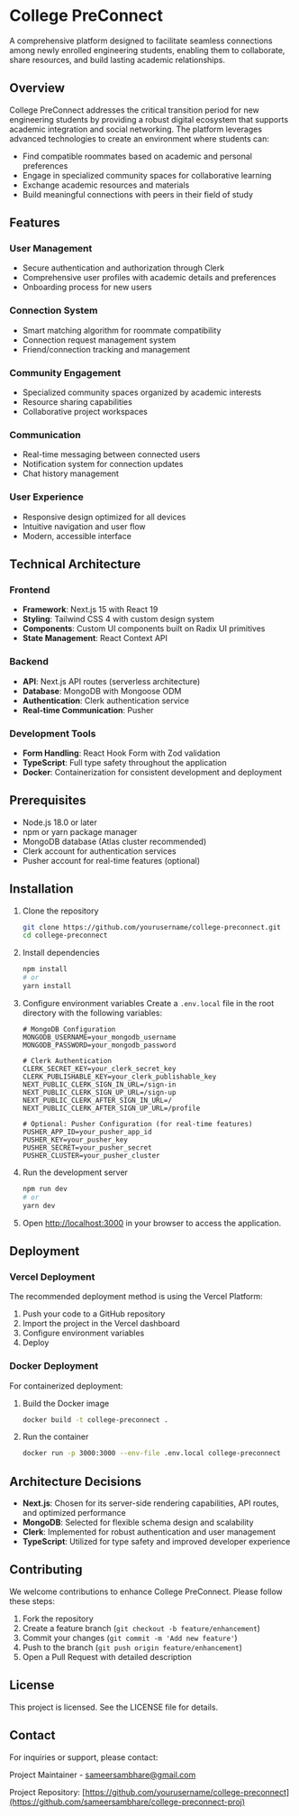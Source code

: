 # College PreConnect

A comprehensive platform designed to facilitate seamless connections among newly enrolled engineering students, enabling them to collaborate, share resources, and build lasting academic relationships.

## Overview

College PreConnect addresses the critical transition period for new engineering students by providing a robust digital ecosystem that supports academic integration and social networking. The platform leverages advanced technologies to create an environment where students can:

- Find compatible roommates based on academic and personal preferences
- Engage in specialized community spaces for collaborative learning
- Exchange academic resources and materials
- Build meaningful connections with peers in their field of study

## Features

### User Management
- Secure authentication and authorization through Clerk
- Comprehensive user profiles with academic details and preferences
- Onboarding process for new users

### Connection System
- Smart matching algorithm for roommate compatibility
- Connection request management system
- Friend/connection tracking and management

### Community Engagement
- Specialized community spaces organized by academic interests
- Resource sharing capabilities
- Collaborative project workspaces

### Communication
- Real-time messaging between connected users
- Notification system for connection updates
- Chat history management

### User Experience
- Responsive design optimized for all devices
- Intuitive navigation and user flow
- Modern, accessible interface

## Technical Architecture

### Frontend
- **Framework**: Next.js 15 with React 19
- **Styling**: Tailwind CSS 4 with custom design system
- **Components**: Custom UI components built on Radix UI primitives
- **State Management**: React Context API

### Backend
- **API**: Next.js API routes (serverless architecture)
- **Database**: MongoDB with Mongoose ODM
- **Authentication**: Clerk authentication service
- **Real-time Communication**: Pusher

### Development Tools
- **Form Handling**: React Hook Form with Zod validation
- **TypeScript**: Full type safety throughout the application
- **Docker**: Containerization for consistent development and deployment

## Prerequisites

- Node.js 18.0 or later
- npm or yarn package manager
- MongoDB database (Atlas cluster recommended)
- Clerk account for authentication services
- Pusher account for real-time features (optional)

## Installation

1. Clone the repository
   ```bash
   git clone https://github.com/yourusername/college-preconnect.git
   cd college-preconnect
   ```

2. Install dependencies
   ```bash
   npm install
   # or
   yarn install
   ```

3. Configure environment variables
   Create a `.env.local` file in the root directory with the following variables:
   ```
   # MongoDB Configuration
   MONGODB_USERNAME=your_mongodb_username
   MONGODB_PASSWORD=your_mongodb_password
   
   # Clerk Authentication
   CLERK_SECRET_KEY=your_clerk_secret_key
   CLERK_PUBLISHABLE_KEY=your_clerk_publishable_key
   NEXT_PUBLIC_CLERK_SIGN_IN_URL=/sign-in
   NEXT_PUBLIC_CLERK_SIGN_UP_URL=/sign-up
   NEXT_PUBLIC_CLERK_AFTER_SIGN_IN_URL=/
   NEXT_PUBLIC_CLERK_AFTER_SIGN_UP_URL=/profile
   
   # Optional: Pusher Configuration (for real-time features)
   PUSHER_APP_ID=your_pusher_app_id
   PUSHER_KEY=your_pusher_key
   PUSHER_SECRET=your_pusher_secret
   PUSHER_CLUSTER=your_pusher_cluster
   ```

4. Run the development server
   ```bash
   npm run dev
   # or
   yarn dev
   ```

5. Open [http://localhost:3000](http://localhost:3000) in your browser to access the application.

## Deployment

### Vercel Deployment
The recommended deployment method is using the Vercel Platform:

1. Push your code to a GitHub repository
2. Import the project in the Vercel dashboard
3. Configure environment variables
4. Deploy

### Docker Deployment
For containerized deployment:

1. Build the Docker image
   ```bash
   docker build -t college-preconnect .
   ```

2. Run the container
   ```bash
   docker run -p 3000:3000 --env-file .env.local college-preconnect
   ```

## Architecture Decisions

- **Next.js**: Chosen for its server-side rendering capabilities, API routes, and optimized performance
- **MongoDB**: Selected for flexible schema design and scalability
- **Clerk**: Implemented for robust authentication and user management
- **TypeScript**: Utilized for type safety and improved developer experience

## Contributing

We welcome contributions to enhance College PreConnect. Please follow these steps:

1. Fork the repository
2. Create a feature branch (`git checkout -b feature/enhancement`)
3. Commit your changes (`git commit -m 'Add new feature'`)
4. Push to the branch (`git push origin feature/enhancement`)
5. Open a Pull Request with detailed description

## License

This project is licensed. See the LICENSE file for details.

## Contact

For inquiries or support, please contact:

Project Maintainer - sameersambhare@gmail.com

Project Repository: [https://github.com/yourusername/college-preconnect](https://github.com/sameersambhare/college-preconnect-proj)
